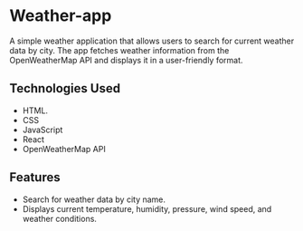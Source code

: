 # Weather-app

A simple weather application that allows users to search for current weather data by city. The app fetches weather information from the OpenWeatherMap API and displays it in a user-friendly format.

## Technologies Used

- HTML.
- CSS
- JavaScript
- React
- OpenWeatherMap API
  
## Features

- Search for weather data by city name.
- Displays current temperature, humidity, pressure, wind speed, and weather conditions.
